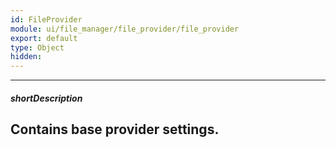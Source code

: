 ```yaml
---
id: FileProvider
module: ui/file_manager/file_provider/file_provider
export: default
type: Object
hidden: 
---
```

---
##### shortDescription
Contains base provider settings.
---
